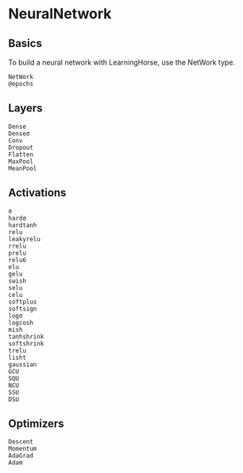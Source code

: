# NeuralNetwork

## Basics
To build a neural network with LearningHorse, use the NetWork type.
```@docs
NetWork
@epochs
```

## Layers

```@docs
Dense
Denseσ
Conv
Dropout
Flatten
MaxPool
MeanPool
```
## Activations
```@docs
σ
hardσ
hardtanh
relu
leakyrelu
rrelu
prelu
relu6
elu
gelu
swish
selu
celu
softplus
softsign
logσ
logcosh
mish
tanhshrink
softshrink
trelu
lisht
gaussian
GCU
SQU
NCU
SSU
DSU
```

## Optimizers

```@docs
Descent
Momentum
AdaGrad
Adam
```